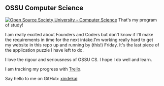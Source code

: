 ## OSSU Computer Science
[![Open Source Society University - Computer Science](https://img.shields.io/badge/OSSU-computer--science-blue.svg)](https://github.com/ossu/computer-science)
That's my program of study!

I am really excited about Founders and Coders but don't know if I'll make the requirements in time for the next intake.I'm working really hard to get my website in this repo up and running by (this!) Friday. It's the last piece of the application puzzle I have left to do.

I love the rigour and seriousness of OSSU CS. I hope I do well and learn.

I am tracking my progress with [Trello](https://trello.com/b/YK4FeoPy/ossu-computer-science-curriculum).

Say hello to me on GitHub: [xindekai](https://github.com/xindekai)
